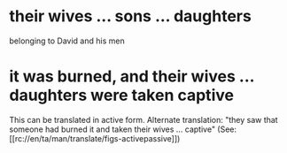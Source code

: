 # their wives ... sons ... daughters

belonging to David and his men

# it was burned, and their wives ... daughters were taken captive

This can be translated in active form. Alternate translation: "they saw that someone had burned it and taken their wives ... captive" (See: [[rc://en/ta/man/translate/figs-activepassive]])

